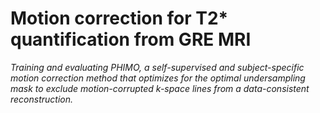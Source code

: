 # Motion correction for T2* quantification from GRE MRI

_Training and evaluating PHIMO, a self-supervised and subject-specific 
motion correction method that optimizes for the optimal undersampling mask
to exclude motion-corrupted k-space lines from a data-consistent reconstruction._
